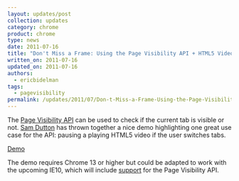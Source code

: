 ```yaml
---
layout: updates/post
collection: updates
category: chrome
product: chrome
type: news
date: 2011-07-16
title: "Don't Miss a Frame: Using the Page Visibility API + HTML5 Video"
written_on: 2011-07-16
updated_on: 2011-07-16
authors:
  - ericbidelman
tags:
  - pagevisibility
permalink: /updates/2011/07/Don-t-Miss-a-Frame-Using-the-Page-Visibility-API-HTML5-Video.html
---
```

The [Page Visibility API](http://updates.html5rocks.com/2011/06/Page-Visibility-API-Have-I-got-your-attention) can be used to check if the current tab is visible or not. [Sam Dutton](http://twitter.com/@sw12) has thrown together a nice demo highlighting one great use case for the API: pausing a playing HTML5 video if the user switches tabs.

[Demo](http://www.samdutton.com/pageVisibility/)

The demo requires Chrome 13 or higher but could be adapted to work with the upcoming IE10, which will include [support](http://msdn.microsoft.com/en-us/ie/hh272906) for the Page Visibility API.
